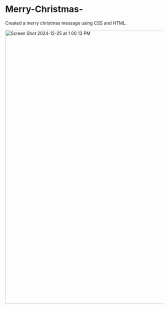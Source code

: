 # Merry-Christmas-
Created a merry christmas message using CSS and HTML.

<img width="877" alt="Screen Shot 2024-12-25 at 1 00 13 PM" src="https://github.com/user-attachments/assets/1c0c8c5b-55ce-4e9c-a32a-1b9968ba35fe" />
